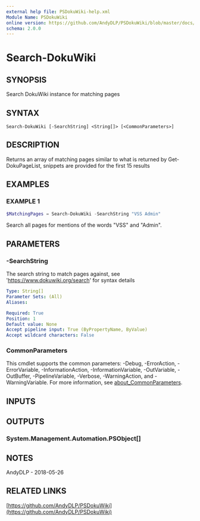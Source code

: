 ```yaml
---
external help file: PSDokuWiki-help.xml
Module Name: PSDokuWiki
online version: https://github.com/AndyDLP/PSDokuWiki/blob/master/docs/Search-DokuWiki.md
schema: 2.0.0
---
```


# Search-DokuWiki

## SYNOPSIS
Search DokuWiki instance for matching pages

## SYNTAX

```
Search-DokuWiki [-SearchString] <String[]> [<CommonParameters>]
```

## DESCRIPTION
Returns an array of matching pages similar to what is returned by Get-DokuPageList, snippets are provided for the first 15 results

## EXAMPLES

### EXAMPLE 1
```powershell
$MatchingPages = Search-DokuWiki -SearchString "VSS Admin"
```

Search all pages for mentions of the words "VSS" and "Admin".

## PARAMETERS

### -SearchString
The search string to match pages against, see 'https://www.dokuwiki.org/search' for syntax details

```yaml
Type: String[]
Parameter Sets: (All)
Aliases:

Required: True
Position: 1
Default value: None
Accept pipeline input: True (ByPropertyName, ByValue)
Accept wildcard characters: False
```

### CommonParameters
This cmdlet supports the common parameters: -Debug, -ErrorAction, -ErrorVariable, -InformationAction, -InformationVariable, -OutVariable, -OutBuffer, -PipelineVariable, -Verbose, -WarningAction, and -WarningVariable. For more information, see [about_CommonParameters](http://go.microsoft.com/fwlink/?LinkID=113216).

## INPUTS

## OUTPUTS

### System.Management.Automation.PSObject[]
## NOTES
AndyDLP - 2018-05-26

## RELATED LINKS

[https://github.com/AndyDLP/PSDokuWiki](https://github.com/AndyDLP/PSDokuWiki)

